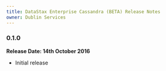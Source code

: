 ```yaml
---
title: DataStax Enterprise Cassandra (BETA) Release Notes
owner: Dublin Services
---
```


### 0.1.0
**Release Date: 14th October 2016**

* Initial release